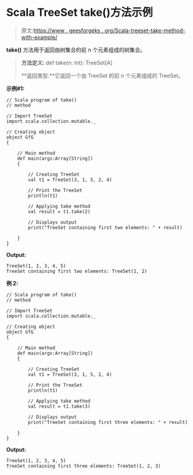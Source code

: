 # Scala TreeSet take()方法示例

> 原文:[https://www . geesforgeks . org/Scala-treeset-take-method-with-example/](https://www.geeksforgeeks.org/scala-treeset-take-method-with-example/)

**take()** 方法用于返回由树集合的前 n 个元素组成的树集合。

> **方法定义:** def take(n: Int): TreeSet[A]
> 
> **返回类型:**它返回一个由 TreeSet 的前 n 个元素组成的 TreeSet。

**示例#1:**

```
// Scala program of take() 
// method 

// Import TreeSet
import scala.collection.mutable._

// Creating object 
object GfG 
{ 

    // Main method 
    def main(args:Array[String]) 
    { 

        // Creating TreeSet
        val t1 = TreeSet(3, 1, 5, 2, 4)  

        // Print the TreeSet 
        println(t1) 

        // Applying take method  
        val result = t1.take(2)

        // Displays output  
        print("TreeSet containing first two elements: " + result) 

    } 
} 
```

**Output:**

```
TreeSet(1, 2, 3, 4, 5)
TreeSet containing first two elements: TreeSet(1, 2)

```

**例 2:**

```
// Scala program of take() 
// method 

// Import TreeSet
import scala.collection.mutable._

// Creating object 
object GfG 
{ 

    // Main method 
    def main(args:Array[String]) 
    { 

        // Creating TreeSet
        val t1 = TreeSet(3, 1, 5, 2, 4)  

        // Print the TreeSet 
        println(t1) 

        // Applying take method  
        val result = t1.take(3)

        // Displays output  
        print("TreeSet containing first three elements: " + result) 

    } 
} 
```

**Output:**

```
TreeSet(1, 2, 3, 4, 5)
TreeSet containing first three elements: TreeSet(1, 2, 3)

```